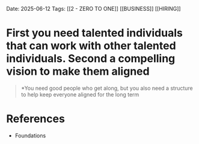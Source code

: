 Date: 2025-06-12
Tags: [[2 - ZERO TO ONE]] [[BUSINESS]] [[HIRING]]

# First you need talented individuals that can work with other talented individuals. Second a compelling vision to make them aligned

>*You need good people who get along, but you also need a structure to help keep everyone aligned for the long term 
# References 
- Foundations 